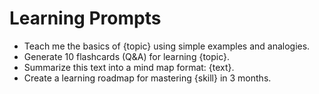 # Learning Prompts

- Teach me the basics of {topic} using simple examples and analogies.
- Generate 10 flashcards (Q&A) for learning {topic}.
- Summarize this text into a mind map format: {text}.
- Create a learning roadmap for mastering {skill} in 3 months.
